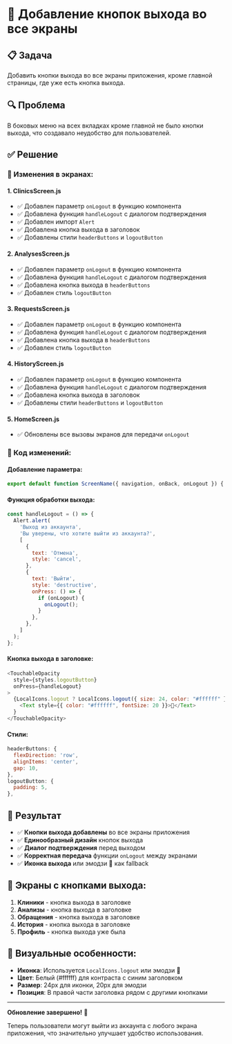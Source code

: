 # 🚪 Добавление кнопок выхода во все экраны

## 📋 Задача
Добавить кнопки выхода во все экраны приложения, кроме главной страницы, где уже есть кнопка выхода.

## 🔍 Проблема
В боковых меню на всех вкладках кроме главной не было кнопки выхода, что создавало неудобство для пользователей.

## ✅ Решение

### 🔧 Изменения в экранах:

#### 1. **ClinicsScreen.js**
- ✅ Добавлен параметр `onLogout` в функцию компонента
- ✅ Добавлена функция `handleLogout` с диалогом подтверждения
- ✅ Добавлен импорт `Alert`
- ✅ Добавлена кнопка выхода в заголовок
- ✅ Добавлены стили `headerButtons` и `logoutButton`

#### 2. **AnalysesScreen.js**
- ✅ Добавлен параметр `onLogout` в функцию компонента
- ✅ Добавлена функция `handleLogout` с диалогом подтверждения
- ✅ Добавлена кнопка выхода в `headerButtons`
- ✅ Добавлен стиль `logoutButton`

#### 3. **RequestsScreen.js**
- ✅ Добавлен параметр `onLogout` в функцию компонента
- ✅ Добавлена функция `handleLogout` с диалогом подтверждения
- ✅ Добавлена кнопка выхода в `headerButtons`
- ✅ Добавлен стиль `logoutButton`

#### 4. **HistoryScreen.js**
- ✅ Добавлен параметр `onLogout` в функцию компонента
- ✅ Добавлена функция `handleLogout` с диалогом подтверждения
- ✅ Добавлена кнопка выхода в заголовок
- ✅ Добавлены стили `headerButtons` и `logoutButton`

#### 5. **HomeScreen.js**
- ✅ Обновлены все вызовы экранов для передачи `onLogout`

### 📝 Код изменений:

#### Добавление параметра:
```javascript
export default function ScreenName({ navigation, onBack, onLogout }) {
```

#### Функция обработки выхода:
```javascript
const handleLogout = () => {
  Alert.alert(
    'Выход из аккаунта',
    'Вы уверены, что хотите выйти из аккаунта?',
    [
      {
        text: 'Отмена',
        style: 'cancel',
      },
      {
        text: 'Выйти',
        style: 'destructive',
        onPress: () => {
          if (onLogout) {
            onLogout();
          }
        },
      },
    ]
  );
};
```

#### Кнопка выхода в заголовке:
```javascript
<TouchableOpacity 
  style={styles.logoutButton}
  onPress={handleLogout}
>
  {LocalIcons.logout ? LocalIcons.logout({ size: 24, color: "#ffffff" }) : 
    <Text style={{ color: "#ffffff", fontSize: 20 }}>🚪</Text>
  }
</TouchableOpacity>
```

#### Стили:
```javascript
headerButtons: {
  flexDirection: 'row',
  alignItems: 'center',
  gap: 10,
},
logoutButton: {
  padding: 5,
},
```

## 🎯 Результат

- ✅ **Кнопки выхода добавлены** во все экраны приложения
- ✅ **Единообразный дизайн** кнопок выхода
- ✅ **Диалог подтверждения** перед выходом
- ✅ **Корректная передача** функции `onLogout` между экранами
- ✅ **Иконка выхода** или эмодзи 🚪 как fallback

## 📱 Экраны с кнопками выхода:

1. **Клиники** - кнопка выхода в заголовке
2. **Анализы** - кнопка выхода в заголовке  
3. **Обращения** - кнопка выхода в заголовке
4. **История** - кнопка выхода в заголовке
5. **Профиль** - кнопка выхода уже была

## 🎨 Визуальные особенности:

- **Иконка**: Используется `LocalIcons.logout` или эмодзи 🚪
- **Цвет**: Белый (#ffffff) для контраста с синим заголовком
- **Размер**: 24px для иконки, 20px для эмодзи
- **Позиция**: В правой части заголовка рядом с другими кнопками

---

**Обновление завершено!** 🎉

Теперь пользователи могут выйти из аккаунта с любого экрана приложения, что значительно улучшает удобство использования.




